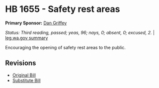 # HB 1655 - Safety rest areas
**Primary Sponsor:** [Dan Griffey](/person/leg/dan.griffey.md)

*Status: Third reading, passed; yeas, 96; nays, 0; absent, 0; excused, 2.* | [leg.wa.gov summary](https://app.leg.wa.gov/billsummary?BillNumber=1655&Year=2021)

Encouraging the opening of safety rest areas to the public.

## Revisions
* [Original Bill](1/)
* [Substitute Bill](S/)